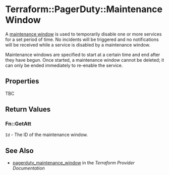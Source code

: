 # Terraform::PagerDuty::MaintenanceWindow

A [maintenance window](https://v2.developer.pagerduty.com/v2/page/api-reference#!/Maintenance_Windows/get_maintenance_windows) is used to temporarily disable one or more services for a set period of time. No incidents will be triggered and no notifications will be received while a service is disabled by a maintenance window.

Maintenance windows are specified to start at a certain time and end after they have begun. Once started, a maintenance window cannot be deleted; it can only be ended immediately to re-enable the service.

## Properties

TBC

## Return Values

### Fn::GetAtt

`Id` - The ID of the maintenance window.

## See Also

* [pagerduty_maintenance_window](https://www.terraform.io/docs/providers/pagerduty/r/maintenance_window.html) in the _Terraform Provider Documentation_